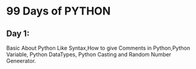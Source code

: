 # 99 Days of PYTHON

## Day 1:

Basic About Python Like Syntax,How to give Comments in Python,Python Variable, Python DataTypes, Python Casting and Random Number Geneerator. 


